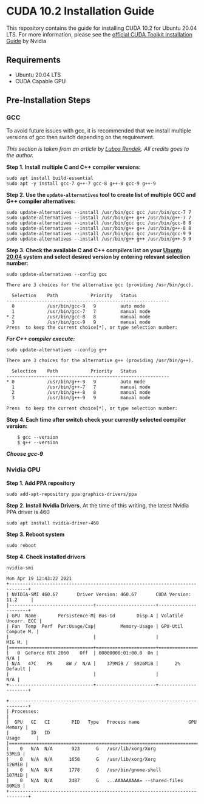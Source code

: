 # CUDA 10.2 Installation Guide

This repository contains the guide for installing CUDA 10.2 for Ubuntu 20.04 LTS. 
For more information, please see the [official CUDA Toolkit Installation Guide](https://docs.nvidia.com/cuda/cuda-installation-guide-linux/index.html#system-requirements) by Nvidia

## Requirements

 - Ubuntu 20.04 LTS
 - CUDA Capable GPU

## Pre-Installation Steps

### GCC
To avoid future issues with gcc, it is recommended that we install multiple versions of gcc then switch depending on the requirement. 

*This section is taken from an article by [Lubos Rendek](https://linuxconfig.org/how-to-switch-between-multiple-gcc-and-g-compiler-versions-on-ubuntu-20-04-lts-focal-fossa). All credits goes to the author.* 


**Step 1. Install multiple C and C++ compiler versions:**

    sudo apt install build-essential
    sudo apt -y install gcc-7 g++-7 gcc-8 g++-8 gcc-9 g++-9

**Step 2. Use the `update-alternatives` tool to create list of multiple GCC and G++ compiler alternatives:**


    sudo update-alternatives --install /usr/bin/gcc gcc /usr/bin/gcc-7 7
    sudo update-alternatives --install /usr/bin/g++ g++ /usr/bin/g++-7 7
    sudo update-alternatives --install /usr/bin/gcc gcc /usr/bin/gcc-8 8
    sudo update-alternatives --install /usr/bin/g++ g++ /usr/bin/g++-8 8
    sudo update-alternatives --install /usr/bin/gcc gcc /usr/bin/gcc-9 9
    sudo update-alternatives --install /usr/bin/g++ g++ /usr/bin/g++-9 9
    
   **Step 3. Check the available C and C++ compilers list on your [Ubuntu 20.04](https://linuxconfig.org/ubuntu-20-04-guide) system and select desired version by entering relevant selection number:**
   
	sudo update-alternatives --config gcc

	There are 3 choices for the alternative gcc (providing /usr/bin/gcc).

	  Selection    Path            Priority   Status
	------------------------------------------------------------
	  0            /usr/bin/gcc-9   9         auto mode
	  1            /usr/bin/gcc-7   7         manual mode
	* 2            /usr/bin/gcc-8   8         manual mode
	  3            /usr/bin/gcc-9   9         manual mode
	Press  to keep the current choice[*], or type selection number:
	
   ***For C++ compiler execute:***

	sudo update-alternatives --config g++
	
	There are 3 choices for the alternative g++ (providing /usr/bin/g++).

	  Selection    Path            Priority   Status
	------------------------------------------------------------
	* 0            /usr/bin/g++-9   9         auto mode
	  1            /usr/bin/g++-7   7         manual mode
	  2            /usr/bin/g++-8   8         manual mode
	  3            /usr/bin/g++-9   9         manual mode

	Press  to keep the current choice[*], or type selection number:

**Step 4. Each time after switch check your currently selected compiler version:**

	    $ gcc --version
	    $ g++ --version

***Choose gcc-9***


### Nvidia GPU

**Step 1. Add PPA repository**
	
	sudo add-apt-repository ppa:graphics-drivers/ppa
	
**Step 2. Install Nvidia Drivers.**
At the time of this writing, the latest Nvidia PPA driver is 460

	sudo apt install nvidia-driver-460
	
**Step 3. Reboot system**

	sudo reboot

**Step 4. Check installed drivers**

	nvidia-smi

	Mon Apr 19 12:43:22 2021       
	+-----------------------------------------------------------------------------+
	| NVIDIA-SMI 460.67       Driver Version: 460.67       CUDA Version: 11.2     |
	|-------------------------------+----------------------+----------------------+
	| GPU  Name        Persistence-M| Bus-Id        Disp.A | Volatile Uncorr. ECC |
	| Fan  Temp  Perf  Pwr:Usage/Cap|         Memory-Usage | GPU-Util  Compute M. |
	|                               |                      |               MIG M. |
	|===============================+======================+======================|
	|   0  GeForce RTX 2060    Off  | 00000000:01:00.0  On |                  N/A |
	| N/A   47C    P8     8W /  N/A |    379MiB /  5926MiB |      2%      Default |
	|                               |                      |                  N/A |
	+-------------------------------+----------------------+----------------------+

	+-----------------------------------------------------------------------------+
	| Processes:                                                                  |
	|  GPU   GI   CI        PID   Type   Process name                  GPU Memory |
	|        ID   ID                                                   Usage      |
	|=============================================================================|
	|    0   N/A  N/A       923      G   /usr/lib/xorg/Xorg                 53MiB |
	|    0   N/A  N/A      1650      G   /usr/lib/xorg/Xorg                126MiB |
	|    0   N/A  N/A      1778      G   /usr/bin/gnome-shell              107MiB |
	|    0   N/A  N/A      2487      G   ...AAAAAAAAA= --shared-files       80MiB |
	+-----------------------------------------------------------------------------+


